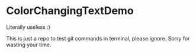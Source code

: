 # ColorChangingTextDemo
Literally useless :)

This is just a repo to test git commands in terminal, please ignore. Sorry for wasting your time.
